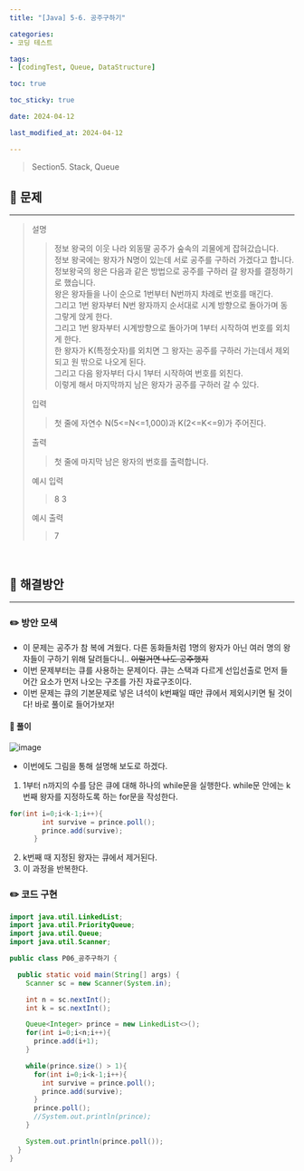 ```yaml
---
title: "[Java] 5-6. 공주구하기"

categories:
- 코딩 테스트

tags:
- [codingTest, Queue, DataStructure]

toc: true

toc_sticky: true

date: 2024-04-12

last_modified_at: 2024-04-12

---
```


> Section5. Stack, Queue


## :round_pushpin: 문제

-----
>설명
> >정보 왕국의 이웃 나라 외동딸 공주가 숲속의 괴물에게 잡혀갔습니다.<br>
정보 왕국에는 왕자가 N명이 있는데 서로 공주를 구하러 가겠다고 합니다.<br>
정보왕국의 왕은 다음과 같은 방법으로 공주를 구하러 갈 왕자를 결정하기로 했습니다.<br>
왕은 왕자들을 나이 순으로 1번부터 N번까지 차례로 번호를 매긴다.<br>
그리고 1번 왕자부터 N번 왕자까지 순서대로 시계 방향으로 돌아가며 동그랗게 앉게 한다.<br>
그리고 1번 왕자부터 시계방향으로 돌아가며 1부터 시작하여 번호를 외치게 한다.<br>
한 왕자가 K(특정숫자)를 외치면 그 왕자는 공주를 구하러 가는데서 제외되고 원 밖으로 나오게 된다.<br>
그리고 다음 왕자부터 다시 1부터 시작하여 번호를 외친다.<br>
이렇게 해서 마지막까지 남은 왕자가 공주를 구하러 갈 수 있다.
>
> 입력
> > 첫 줄에 자연수 N(5<=N<=1,000)과 K(2<=K<=9)가 주어진다.
>
> 출력
> >첫 줄에 마지막 남은 왕자의 번호를 출력합니다.
>
> 예시 입력
> >8 3
>
> 예시 출력
> >7
<br>

## :round_pushpin: 해결방안

------
### :pencil2: 방안 모색
- 이 문제는 공주가 참 복에 겨웠다. 다른 동화들처럼 1명의 왕자가 아닌 여러 명의 왕자들이 구하기 위해 달려들다니..
~~이럴거면 나도 공주했지~~
- 이번 문제부터는 큐를 사용하는 문제이다. 큐는 스택과 다르게 선입선출로 먼저 들어간 요소가 먼저 나오는 구조를
가진 자료구조이다.
- 이번 문제는 큐의 기본문제로 넣은 녀석이 k번째일 때만 큐에서 제외시키면 될 것이다! 바로 풀이로 들어가보자!

#### :notebook: 풀이
![image](https://github.com/wjd4204/taveshot/assets/110841041/fdc39682-7e9e-428c-948d-bc785310143e)
- 이번에도 그림을 통해 설명해 보도로 하겠다.
1. 1부터 n까지의 수를 담은 큐에 대해 하나의 while문을 실행한다. while문 안에는 k번째 왕자를 지정하도록
하는 for문을 작성한다.
``` java
for(int i=0;i<k-1;i++){
        int survive = prince.poll();
        prince.add(survive);
      }
```
2. k번째 때 지정된 왕자는 큐에서 제거된다.
3. 이 과정을 반복한다.

### :pencil2: 코드 구현

```java
import java.util.LinkedList;
import java.util.PriorityQueue;
import java.util.Queue;
import java.util.Scanner;

public class P06_공주구하기 {

  public static void main(String[] args) {
    Scanner sc = new Scanner(System.in);

    int n = sc.nextInt();
    int k = sc.nextInt();

    Queue<Integer> prince = new LinkedList<>();
    for(int i=0;i<n;i++){
      prince.add(i+1);
    }

    while(prince.size() > 1){
      for(int i=0;i<k-1;i++){
        int survive = prince.poll();
        prince.add(survive);
      }
      prince.poll();
      //System.out.println(prince);
    }

    System.out.println(prince.poll());
  }
}

```
